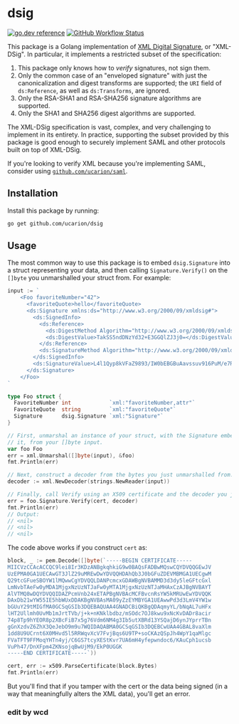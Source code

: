 # dsig

[![go.dev reference](https://img.shields.io/badge/go.dev-reference-007d9c?logo=go&logoColor=white&style=flat-square)](https://pkg.go.dev/mod/github.com/ucarion/dsig?tab=overview)
[![GitHub Workflow Status](https://img.shields.io/github/workflow/status/ucarion/dsig/tests?label=tests&logo=github&style=flat-square)](https://github.com/ucarion/dsig/actions)

This package is a Golang implementation of [XML Digital Signature][w3], or
"XML-DSig". In particular, it implements a restricted subset of the
specification:

1. This package only knows how to *verify* signatures, not sign them.
1. Only the common case of an "enveloped signature" with just the
   canonicalization and digest transforms are supported; the `URI` field of
   `ds:Reference`, as well as `ds:Transforms`, are ignored.
1. Only the RSA-SHA1 and RSA-SHA256 signature algorithms are supported.
1. Only the SHA1 and SHA256 digest algorithms are supported.

The XML-DSig specification is vast, complex, and very challenging to implement
in its entirety. In practice, supporting the subset provided by this package is
good enough to securely implement SAML and other protocols built on top of
XML-DSig.

If you're looking to verify XML because you're implementing SAML, consider using [`github.com/ucarion/saml`][saml].

[w3]: https://www.w3.org/TR/xmldsig-core/
[saml]: https://github.com/ucarion/saml

## Installation

Install this package by running:

```bash
go get github.com/ucarion/dsig
```

## Usage

The most common way to use this package is to embed `dsig.Signature` into a
struct representing your data, and then calling `Signature.Verify()` on the
`[]byte` you unmarshalled your struct from. For example:

```go
input := `
    <Foo favoriteNumber="42">
      <favoriteQuote>hello</favoriteQuote>
      <ds:Signature xmlns:ds="http://www.w3.org/2000/09/xmldsig#">
        <ds:SignedInfo>
          <ds:Reference>
            <ds:DigestMethod Algorithm="http://www.w3.org/2000/09/xmldsig#sha1" />
            <ds:DigestValue>TakSS5ndDNzYd32+E3GGQlZJ3j0=</ds:DigestValue>
          </ds:Reference>
          <ds:SignatureMethod Algorithm="http://www.w3.org/2000/09/xmldsig#rsa-sha1" />
        </ds:SignedInfo>
        <ds:SignatureValue>L4l1Qyp8kVFaZ9893/IW0bEBGBuAavssuv916PuM/e7RAR7qQ/PZ4M8Lo5WcMXV2GYLoRttTurt0I9udTs4SO4yv+JitlXdvWUllgLQNR9kMHpFwzkyv2Pw6m3j6Jdix9kVD7nh50OUcBJDJSk+WLa55TWLe++RejjPfUezPoAY=</ds:SignatureValue>
      </ds:Signature>
    </Foo>
`

type Foo struct {
  FavoriteNumber int            `xml:"favoriteNumber,attr"`
  FavoriteQuote  string         `xml:"favoriteQuote"`
  Signature      dsig.Signature `xml:"Signature"`
}

// First, unmarshal an instance of your struct, with the Signature embedded in
// it, from your []byte input.
var foo Foo
err = xml.Unmarshal([]byte(input), &foo)
fmt.Println(err)

// Next, construct a decoder from the bytes you just unmarshalled from.
decoder := xml.NewDecoder(strings.NewReader(input))

// Finally, call Verify using an X509 certificate and the decoder you just made.
err = foo.Signature.Verify(cert, decoder)
fmt.Println(err)
// Output:
// <nil>
// <nil>
// <nil>
```

The code above works if you construct `cert` as:

```go
block, _ := pem.Decode([]byte(`-----BEGIN CERTIFICATE-----
MIICVzCCAcACCQC9lei8Ir3KDzANBgkqhkiG9w0BAQsFADBwMQswCQYDVQQGEwJV
UzEPMA0GA1UECAwGT3JlZ29uMREwDwYDVQQHDAhQb3J0bGFuZDEVMBMGA1UECgwM
Q29tcGFueSBOYW1lMQwwCgYDVQQLDANPcmcxGDAWBgNVBAMMD3d3dy5leGFtcGxl
LmNvbTAeFw0yMDA1MjgxNzUzNTJaFw0yMTA1MjgxNzUzNTJaMHAxCzAJBgNVBAYT
AlVTMQ8wDQYDVQQIDAZPcmVnb24xETAPBgNVBAcMCFBvcnRsYW5kMRUwEwYDVQQK
DAxDb21wYW55IE5hbWUxDDAKBgNVBAsMA09yZzEYMBYGA1UEAwwPd3d3LmV4YW1w
bGUuY29tMIGfMA0GCSqGSIb3DQEBAQUAA4GNADCBiQKBgQDAqmyYL/bNqAL7uHFx
lHT2Ullmh0UvMb1mJrtTVb/j+k+nKNklbdbz/mSOdc7OJ8kwu9xNcKvDADr8acir
74p8Tp9hYEOR8p2XBcFiB7x5g76Vdm6NM4g3Ib5utXBRd13YSQajD6ynJYprrTBn
gGnXzdvZ6ZhX3QeJebO9m9u7WQIDAQABMA0GCSqGSIb3DQEBCwUAA4GBAL8vaXlm
1dd8U9UCrnt6X0MHvd5l5RRWqvXcV7FvjBqs6U9TP+soCKAzQSpJh4WpY1qaMlgc
FVaTFT9FFMoqYHTn4yj/C6GS7tcyXEStKvr7UA6mH4yfepwndoc6/KAuCph1ucsb
VuPh47/DnXFpm4ZKNsojqBwUjM9/EkP0UGGK
-----END CERTIFICATE-----`))

cert, err := x509.ParseCertificate(block.Bytes)
fmt.Println(err)
```

But you'll find that if you tamper with the cert or the data being signed (in a
way that meaningfully alters the XML data), you'll get an error.


### edit by wcd
